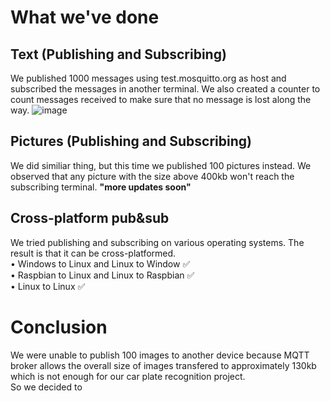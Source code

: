 # **What we've done**
## Text (Publishing and Subscribing)
We published 1000 messages using test.mosquitto.org as host and subscribed the messages in another terminal. We also created a counter to count messages received to make sure that no message is lost along the way.
![image](https://user-images.githubusercontent.com/87508144/132022442-01ccf664-9392-455c-b449-cbac216c5072.png)

## Pictures (Publishing and Subscribing) 
We did similiar thing, but this time we published 100 pictures instead. We observed that any picture with the size above 400kb won't reach the subscribing terminal.
**"more updates soon"**

## Cross-platform pub&sub
We tried publishing and subscribing on various operating systems. The result is that it can be cross-platformed. <br/>
• Windows to Linux and Linux to Window ✅<br/>
• Raspbian to Linux and Linux to Raspbian ✅<br/>
• Linux to Linux  ✅<br/>
 
# Conclusion
We were unable to publish 100 images to another device because MQTT broker allows the overall size of images transfered to approximately 130kb which is not enough for our car plate recognition project.     
So we decided to
